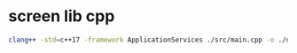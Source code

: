 # screen lib cpp

```bash
clang++ -std=c++17 -framework ApplicationServices ./src/main.cpp -o ./dist/out && ./dist/out
```
